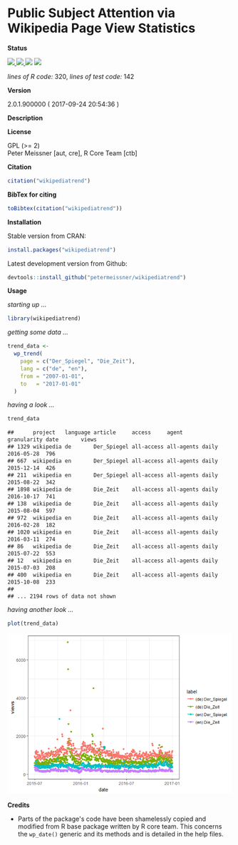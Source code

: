 
<!-- README.md is generated from README.Rmd. Please edit that file -->
Public Subject Attention via Wikipedia Page View Statistics
===========================================================

**Status**

<a href="https://travis-ci.org/petermeissner/wikipediatrend"> <img src="https://api.travis-ci.org/petermeissner/wikipediatrend.svg?branch=master"> <a/> <a href="https://cran.r-project.org/package=wikipediatrend"> <img src="http://www.r-pkg.org/badges/version/wikipediatrend"> </a> <img src="http://cranlogs.r-pkg.org/badges/grand-total/wikipediatrend"> <img src="http://cranlogs.r-pkg.org/badges/wikipediatrend">

*lines of R code:* 320, *lines of test code:* 142

**Version**

2.0.1.900000 ( 2017-09-24 20:54:36 )

**Description**

**License**

GPL (&gt;= 2) <br>Peter Meissner \[aut, cre\], R Core Team \[ctb\]

**Citation**

``` r
citation("wikipediatrend")
```

**BibTex for citing**

``` r
toBibtex(citation("wikipediatrend"))
```

**Installation**

Stable version from CRAN:

``` r
install.packages("wikipediatrend")
```

Latest development version from Github:

``` r
devtools::install_github("petermeissner/wikipediatrend")
```

**Usage**

*starting up ...*

``` r
library(wikipediatrend)
```

*getting some data ...*

``` r
trend_data <- 
  wp_trend(
    page = c("Der_Spiegel", "Die_Zeit"), 
    lang = c("de", "en"), 
    from = "2007-01-01",
    to   = "2017-01-01"
  )
```

*having a look ...*

``` r
trend_data
```

    ##      project   language article     access     agent      granularity date       views
    ## 1329 wikipedia de       Der_Spiegel all-access all-agents daily       2016-05-28  796 
    ## 667  wikipedia en       Der_Spiegel all-access all-agents daily       2015-12-14  426 
    ## 211  wikipedia en       Der_Spiegel all-access all-agents daily       2015-08-22  342 
    ## 1898 wikipedia de       Die_Zeit    all-access all-agents daily       2016-10-17  741 
    ## 138  wikipedia de       Die_Zeit    all-access all-agents daily       2015-08-04  597 
    ## 972  wikipedia en       Die_Zeit    all-access all-agents daily       2016-02-28  182 
    ## 1020 wikipedia en       Die_Zeit    all-access all-agents daily       2016-03-11  274 
    ## 86   wikipedia de       Die_Zeit    all-access all-agents daily       2015-07-22  553 
    ## 12   wikipedia en       Die_Zeit    all-access all-agents daily       2015-07-03  208 
    ## 400  wikipedia en       Die_Zeit    all-access all-agents daily       2015-10-08  233 
    ## 
    ## ... 2194 rows of data not shown

*having another look ...*

``` r
plot(trend_data)
```

![](README_files/figure-markdown_github-ascii_identifiers/unnamed-chunk-15-1.png)

**Credits**

-   Parts of the package's code have been shamelessly copied and modified from R base package written by R core team. This concerns the `wp_date()` generic and its methods and is detailed in the help files.
